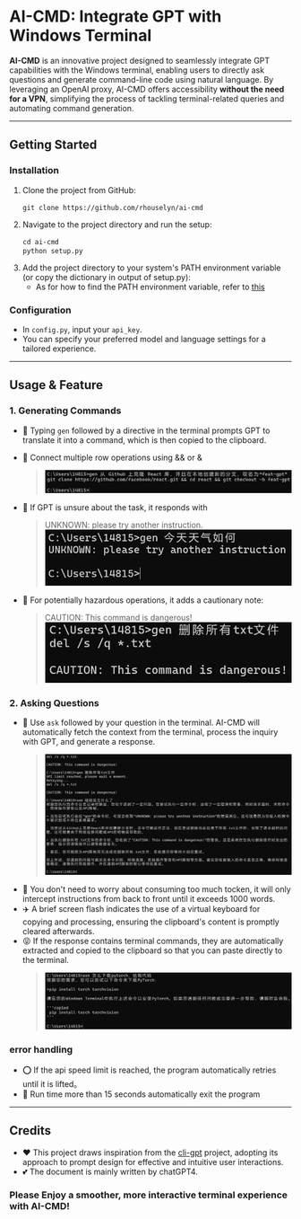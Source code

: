 # AI-CMD: Integrate GPT with Windows Terminal

**AI-CMD** is an innovative project designed to seamlessly integrate GPT capabilities with the Windows terminal, enabling users to directly ask questions and generate command-line code using natural language. By leveraging an OpenAI proxy, AI-CMD offers accessibility **without the need for a VPN**, simplifying the process of tackling terminal-related queries and automating command generation.

---
## Getting Started

### Installation
1. Clone the project from GitHub:
   ```
   git clone https://github.com/rhouselyn/ai-cmd
   ```
2. Navigate to the project directory and run the setup:
   ```
   cd ai-cmd
   python setup.py
   ```
3. Add the project directory to your system's PATH environment variable (or copy the dictionary in output of setup.py):
   - As for how to find the PATH environment variable, refer to [this](https://support.esri.com/zh-cn/knowledge-base/edit-an-environment-variable-1462478594981-000002146)

### Configuration
- In `config.py`, input your `api_key`.
- You can specify your preferred model and language settings for a tailored experience.
---
## Usage & Feature

### 1. Generating Commands
- :running: Typing `gen` followed by a directive in the terminal prompts GPT to translate it into a command, which is then copied to the clipboard.
- :couple_with_heart: Connect multiple row operations using && or &
  > ![image](imgs/309721211-60b89883-3303-4fdf-b1c2-024e901f5eb6.png)

- :pig: If GPT is unsure about the task, it responds with
  > UNKNOWN: please try another instruction.
  ![image](imgs/309720831-dc76c452-4e89-4250-a516-f08bcf8e1f4e.png)

- :sparkler: For potentially hazardous operations, it adds a cautionary note:
  > CAUTION: This command is dangerous!
  ![image](imgs/309721026-40905fbe-3369-40e8-9962-9d8df8684ff8.png)
  
### 2. Asking Questions
- :boot: Use `ask` followed by your question in the terminal. AI-CMD will automatically fetch the context from the terminal, process the inquiry with GPT, and generate a response.
   > ![image](imgs/309721819-07c22102-83b9-4b20-b084-b17f963d7351.png)
- :hamburger: You don't need to worry about consuming too much tocken, it will only intercept instructions from back to front until it exceeds 1000 words.
- :airplane: A brief screen flash indicates the use of a virtual keyboard for copying and processing, ensuring the clipboard's content is promptly cleared afterwards.
- :stuck_out_tongue_closed_eyes: If the response contains terminal commands, they are automatically extracted and copied to the clipboard so that you can paste directly to the terminal.
   > ![image](imgs/309722418-29360a4c-0ffa-4a63-9522-bb47b91b2ed0.png)
   
### error handling
- :o: If the api speed limit is reached, the program automatically retries until it is lifted。
- :red_circle: Run time more than 15 seconds automatically exit the program
  
---
## Credits
- :heart: This project draws inspiration from the [cli-gpt](https://github.com/MagicCube/cli-gpt?tab=readme-ov-file) project, adopting its approach to prompt design for effective and intuitive user interactions. 
- :two_hearts: The document is mainly written by chatGPT4.

### Please Enjoy a smoother, more interactive terminal experience with AI-CMD!
